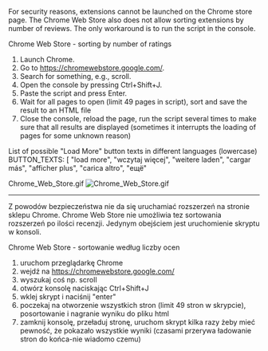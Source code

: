 For security reasons, extensions cannot be launched on the Chrome store page.
The Chrome Web Store also does not allow sorting extensions by number of reviews. 
The only workaround is to run the script in the console.

Chrome Web Store - sorting by number of ratings

1. Launch Chrome.
2. Go to https://chromewebstore.google.com/.
3. Search for something, e.g., scroll.
4. Open the console by pressing Ctrl+Shift+J.
5. Paste the script and press Enter.
6. Wait for all pages to open (limit 49 pages in script), sort and save the result to an HTML file
7. Close the console, reload the page, run the script several times to make sure that all results are displayed (sometimes it interrupts the loading of pages for some unknown reason)

List of possible "Load More" button texts in different languages (lowercase)
        BUTTON_TEXTS: [
            "load more", "wczytaj więcej", "weitere laden", "cargar más", 
            "afficher plus", "carica altro", "ещё"
            
Chrome_Web_Store.gif
![Chrome_Web_Store.gif](Chrome_Web_Store.gif)

***
Z powodów bezpieczeństwa nie da się uruchamiać rozszerzeń na stronie sklepu Chrome.
Chrome Web Store nie umożliwia tez sortowania rozszerzeń po ilości recenzji.
Jedynym obejściem jest uruchomienie skryptu w konsoli.

Chrome Web Store - sortowanie według liczby ocen

1. uruchom przeglądarkę Chrome
2. wejdź na https://chromewebstore.google.com/
3. wyszukaj coś np. scroll
4. otwórz konsolę naciskając Ctrl+Shift+J
5. wklej skrypt i naciśnij "enter"
6. poczekaj na otworzenie wszystkich stron (limit 49 stron w skrypcie), posortowanie i nagranie wyniku do pliku html
7. zamknij konsolę, przeładuj stronę, uruchom skrypt kilka razy żeby mieć pewność, że pokazało wszystkie wyniki (czasami przerywa ładowanie stron do końca-nie wiadomo czemu)
